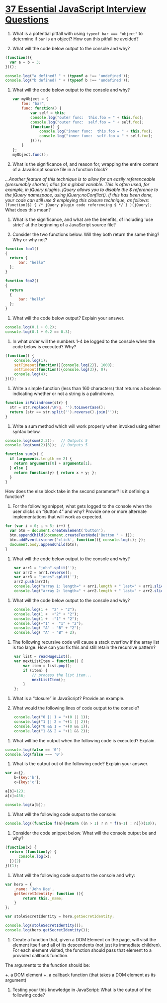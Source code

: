 # [37 Essential JavaScript Interview Questions](https://www.toptal.com/javascript/interview-questions)

1. What is a potential pitfall with using `typeof bar === "object"` to determine if `bar` is an object? How can this pitfall be avoided?

1. What will the code below output to the console and why?

  ```javascript
  (function(){
    var a = b = 3;
  })();

  console.log("a defined? " + (typeof a !== 'undefined'));
  console.log("b defined? " + (typeof b !== 'undefined'));
  ```

1. What will the code below output to the console and why?

    ```javascript
    var myObject = {
        foo: "bar",
        func: function() {
            var self = this;
            console.log("outer func:  this.foo = " + this.foo);
            console.log("outer func:  self.foo = " + self.foo);
            (function() {
                console.log("inner func:  this.foo = " + this.foo);
                console.log("inner func:  self.foo = " + self.foo);
            }());
        }
    };
    myObject.func();
    ```

1. What is the significance of, and reason for, wrapping the entire content of a JavaScript source file in a function block?

*...Another feature of this technique is to allow for an easily referenceable (presumably shorter) alias for a global variable. This is often used, for example, in jQuery plugins. jQuery allows you to disable the $ reference to the jQuery namespace, using jQuery.noConflict(). If this has been done, your code can still use $ employing this closure technique, as follows:* `(function($) { /* jQuery plugin code referencing $ */ } )(jQuery);`
What does this mean?

1. What is the significance, and what are the benefits, of including 'use strict' at the beginning of a JavaScript source file?

1. Consider the two functions below. Will they both return the same thing? Why or why not?

  ```javascript
  function foo1()
  {
    return {
        bar: "hello"
    };
  }

  function foo2()
  {
    return
    {
        bar: "hello"
    };
  }
```

1. What will the code below output? Explain your answer.

  ```javascript
  console.log(0.1 + 0.2);
  console.log(0.1 + 0.2 == 0.3);
  ```

1. In what order will the numbers 1-4 be logged to the console when the code below is executed? Why?

  ```javascript
  (function() {
      console.log(1); 
      setTimeout(function(){console.log(2)}, 1000);
      setTimeout(function(){console.log(3)}, 0);
      console.log(4);
  })();
  ```

1. Write a simple function (less than 160 characters) that returns a boolean indicating whether or not a string is a palindrome.

  ```javascript
  function isPalindrome(str) {
    str = str.replace(/\W/g, '').toLowerCase();
    return (str == str.split('').reverse().join(''));
  }
  ```

1. Write a sum method which will work properly when invoked using either syntax below.

  ```javascript
  console.log(sum(2,3));   // Outputs 5
  console.log(sum(2)(3));  // Outputs 5

  function sum(x) {
    if (arguments.length == 2) {
      return arguments[0] + arguments[1];
    } else {
      return function(y) { return x + y; };
    }
  }
  ```

How does the else block take in the second parameter? Is it defining a function?

1. For the following snippet, what gets logged to the console when the user clicks on “Button 4” and why? Provide one or more alternate implementations that will work as expected.

  ```javascript
  for (var i = 0; i < 5; i++) {
    var btn = document.createElement('button');
    btn.appendChild(document.createTextNode('Button ' + i));
    btn.addEventListener('click', function(){ console.log(i); });
    document.body.appendChild(btn);
  }
  ```

1. What will the code below output to the console and why?

  ```javascript
      var arr1 = "john".split('');
      var arr2 = arr1.reverse();
      var arr3 = "jones".split('');
      arr2.push(arr3);
      console.log("array 1: length=" + arr1.length + " last=" + arr1.slice(-1));
      console.log("array 2: length=" + arr2.length + " last=" + arr2.slice(-1));
  ```

1. What will the code below output to the console and why?

  ```javascript
      console.log(1 +  "2" + "2");
      console.log(1 +  +"2" + "2");
      console.log(1 +  -"1" + "2");
      console.log(+"1" +  "1" + "2");
      console.log( "A" - "B" + "2");
      console.log( "A" - "B" + 2);
  ```

1. The following recursive code will cause a stack overflow if the array list is too large. How can you fix this and still retain the recursive pattern?

  ```javascript
      var list = readHugeList();
      var nextListItem = function() {
          var item = list.pop();
          if (item) {
              // process the list item...
              nextListItem();
          }
      };
  ```

1. What is a “closure” in JavaScript? Provide an example.

1. What would the following lines of code output to the console?

  ```javascript
      console.log("0 || 1 = "+(0 || 1));
      console.log("1 || 2 = "+(1 || 2));
      console.log("0 && 1 = "+(0 && 1));
      console.log("1 && 2 = "+(1 && 2));
  ```

1. What will be the output when the following code is executed? Explain.

  ```javascript
  console.log(false == '0')
  console.log(false === '0')
  ```

1. What is the output out of the following code? Explain your answer.

  ```javascript
  var a={},
      b={key:'b'},
      c={key:'c'};

  a[b]=123;
  a[c]=456;

  console.log(a[b]);
  ```

1. What will the following code output to the console:

  ```javascript
  console.log((function f(n){return ((n > 1) ? n * f(n-1) : n)})(10));
  ```

1. Consider the code snippet below. What will the console output be and why?

  ```javascript
  (function(x) {
    return (function(y) {
        console.log(x);
    })(2)
  })(1); 
  ```

1. What will the following code output to the console and why:

  ```javascript
  var hero = {
      _name: 'John Doe',
      getSecretIdentity: function (){
          return this._name;
      }
  };

  var stoleSecretIdentity = hero.getSecretIdentity;

  console.log(stoleSecretIdentity());
  console.log(hero.getSecretIdentity());
  ```

1. Create a function that, given a DOM Element on the page, will visit the element itself and all of its descendents (not just its immediate children). For each element visited, the function should pass that element to a provided callback function.

The arguments to the function should be:

  +. a DOM element
  +. a callback function (that takes a DOM element as its argument)

1. Testing your this knowledge in JavaScript: What is the output of the following code?